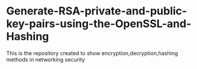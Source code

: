 # Generate-RSA-private-and-public-key-pairs-using-the-OpenSSL-and-Hashing
This is the repository created to show encryption,decryption,hashing methods in networking security
